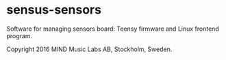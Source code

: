 # sensus-sensors
Software for managing sensors board: Teensy firmware and Linux frontend program.

Copyright 2016 MIND Music Labs AB, Stockholm, Sweden.
